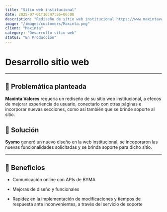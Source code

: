 ```yaml
---
title: "Sitio web institucional"
date: 2025-07-01T10:47:55+06:00
description: "Rediseño de sitio web institucional https://www.maxintavalores.com"
image: "/images/customers/Maxinta.png"
client: "Maxinta"
category: "Desarrollo sitio web"
status: "En Producción"
---
```

# Desarrollo sitio web

---

## 🎯 Problemática planteada

**Maxinta Valores** requería un rediseño de su sitio web institucional, a efecos de mejorar experiencia de usuario, conectarlo con otras páginas e incorporar nuevas secciones, como así también que se brinde soporte al sitio.

## 🎯 Solución

**Sysmo** generó un nuevo diseño en la web institucional, se incoporaron las nuevas funcionalidades solicitadas y se brinda soporte para dicho sitio.

---

## 🧩 Beneficios

- Comunicación online con APIs de BYMA

- Mejoras de diseño y funcionales

- Rapidez en la implementación de modificaciones y tiempos de respuesta ante inconvenientes, a través del servicio de soporte
